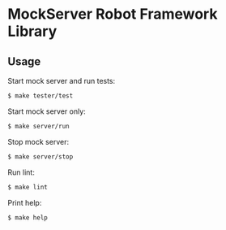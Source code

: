 # MockServer Robot Framework Library

## Usage

Start mock server and run tests:

```sh
$ make tester/test
```

Start mock server only:

```sh
$ make server/run
```

Stop mock server:

```sh
$ make server/stop
```

Run lint:

```sh
$ make lint
```

Print help:

```sh
$ make help
```
